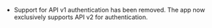 * Support for API v1 authentication has been removed. The app now exclusively supports API v2 for authentication. 